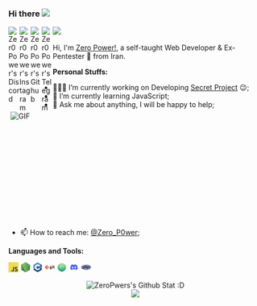 ### Hi there <img src="https://media.giphy.com/media/hvRJCLFzcasrR4ia7z/giphy.gif" width="25px">

<a href="discord.maxgaming.ir">
  <img align="left" alt="Zer0Power's Discord" width="22px" src="http://0powerdev.ir/assest/img/ic-discord.png" />
</a>

<a href="https://www.instagram.com/zer0_p0wer/">
  <img align="left" alt="Zer0Power's Instagram" width="22px" src="http://0powerdev.ir/assest/img/ic-instagram.png" />
</a>

<a href="https://github.com/Zer0Power">
  <img align="left" alt="Zer0Power's Github" width="22px" src="http://0powerdev.ir/assest/img/ic-github.png" />
</a>

<a href="https://t.me/zero_p0wer">
  <img align="left" alt="Zer0Power's Telegram" width="22px" src="http://0powerdev.ir/assest/img/ic-telegram.png" />
</a>

![](https://visitor-badge.glitch.me/badge?page_id=Zer0Power.Zer0Power)

Hi, I'm [Zero Power!](https://t.me/zero_p0wer), a self-taught Web Developer & Ex-Pentester 🚀 from Iran.

<img align="right" alt="GIF" src="https://pa1.narvii.com/7268/9d3c113239c0dbc4131c26e8d1607fa960511499r4-500-230_00.gif" width="500" height="230" />

**Personal Stuffs:**

- 👨🏽‍💻 I’m currently working on Developing [Secret Project](http://0powerdev.ir/) :wink:;
- 🌱 I’m currently learning JavaScript; 
- 💬 Ask me about anything, I will be happy to help;
- 📫 How to reach me: [@Zero_P0wer](https://t.me/zero_p0wer);

**Languages and Tools:**  

<code><img height="20" src="https://raw.githubusercontent.com/github/explore/80688e429a7d4ef2fca1e82350fe8e3517d3494d/topics/javascript/javascript.png"></code>
<code><img height="20" src="https://raw.githubusercontent.com/github/explore/80688e429a7d4ef2fca1e82350fe8e3517d3494d/topics/nodejs/nodejs.png"></code>
<code><img height="20" src="https://raw.githubusercontent.com/github/explore/80688e429a7d4ef2fca1e82350fe8e3517d3494d/topics/cpp/cpp.png"></code>
<code><img height="20" src="https://raw.githubusercontent.com/github/explore/80688e429a7d4ef2fca1e82350fe8e3517d3494d/topics/git/git.png"></code>
<code><img height="20" src="https://raw.githubusercontent.com/github/explore/80688e429a7d4ef2fca1e82350fe8e3517d3494d/topics/atom/atom.png"></code>
<code><img height="20" src="https://raw.githubusercontent.com/github/explore/80688e429a7d4ef2fca1e82350fe8e3517d3494d/topics/discord/discord.png"></code>
<code><img height="20" src="https://raw.githubusercontent.com/github/explore/80688e429a7d4ef2fca1e82350fe8e3517d3494d/topics/php/php.png"></code>

<p align="center">
  <img src="https://github-readme-stats.vercel.app/api?username=Zer0Power&show_icons=true&theme=nord&hide=contribs,issues" alt="ZeroPwers's Github Stat :D"></br>
  <img src="https://github-readme-stats.vercel.app/api/top-langs/?username=Zer0Power&layout=compact&theme=nord"></br>
</p>

<!--
**Zer0Power/Zer0Power** is a ✨ _special_ ✨ repository because its `README.md` (this file) appears on your GitHub profile.

Here are some ideas to get you started:

- 🔭 I’m currently working on ...
- 🌱 I’m currently learning ...
- 👯 I’m looking to collaborate on ...
- 🤔 I’m looking for help with ...
- 💬 Ask me about ...
- 📫 How to reach me: ...
- 😄 Pronouns: ...
- ⚡ Fun fact: ...
-->
